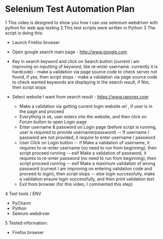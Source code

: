 # Selenium Test Automation Plan

1 This video is designed to show you how I can use selenium webdriver with python for web app testing
2 This test scripts were written in Python
3 The script is doing this:
   - Launch Firefox browser
   - Open google search main page - http://www.google.com
   - Key in search keyword and click on Search button  (current i am improving on inputting of keyword, like re-enter username. currently it is hardcode)
         - make a validation via page source code to check server not found, if yes, then script stops
         - make a validation via page source code to check wanted keywords are displaying in the search result,  if Not, then script stops
         
- Select website I want from search result - https://www.ranorex.com
     - Make a validation via getting current login website url , if user is in the page and proceed
   - Everything is ok, user enters into the website, and then click on Forum button to open Login page
   - Enter username & password on Login page (before script is running, user is required to provide username/password)
     	  -- If username / password are not provided, it require to enter username / password 
   - User Click on Login button
    	 -- if Make a validation of username, it requires to re-enter username (no need to run from beginning), then script proceed running
    	 -- esif Make a validation of password, it requires to re-enter password (no need to run from beginning), then script proceed running
     	-- esif Make a maximum validation of wrong password (current I am improving on entering validation code and proceed to login), then script stops
     	-- else login successfully, make a validation ensure login successfully, and then print validation text
   - Exit from browser    (for this video, I commented this step)    

4 Test tools / ENV
   - PyCharm
   - Python
   - Seleium webdrvier      

5 Tested information:
   - Firefox browser   
   
   
   
